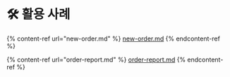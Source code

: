 # 🛠️ 활용 사례

{% content-ref url="new-order.md" %}
[new-order.md](new-order.md)
{% endcontent-ref %}

{% content-ref url="order-report.md" %}
[order-report.md](order-report.md)
{% endcontent-ref %}

